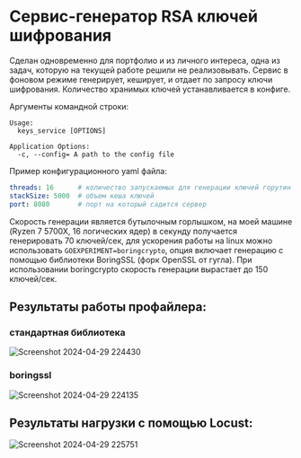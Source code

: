 # Сервис-генератор RSA ключей шифрования

Сделан одновременно для портфолио и из личного интереса, одна из задач, которую на текущей работе решили не реализовывать. Сервис в фоновом режиме генерирует, кеширует, и отдает по запросу ключи шифрования. Количество хранимых ключей устанавливается в конфиге.

Аргументы командной строки:
```console
Usage:
  keys_service [OPTIONS]

Application Options:
  -c, --config= A path to the config file
```

Пример конфигурационного yaml файла:
```yaml
threads: 16      # количество запускаемых для генерации ключей горутин
stackSize: 5000  # объем кеша ключей
port: 8080       # порт на который садится сервер
```

Скорость генерации является бутылочным горлышком, на моей машине (Ryzen 7 5700X, 16 логических ядер) в секунду получается генерировать 70 ключей/сек, для ускорения работы на linux можно использовать `GOEXPERIMENT=boringcrypto`, опция включает генерацию с помощью библиотеки BoringSSL (форк OpenSSL от гугла). При использовании boringcrypto скорость генерации вырастает до 150 ключей/сек.

## Результаты работы профайлера:
### стандартная библиотека
![Screenshot 2024-04-29 224430](https://github.com/Nucrea/keys-service/assets/30021254/ab4efc3a-cd79-45df-b689-6d52a8d657d4)

### boringssl
![Screenshot 2024-04-29 224135](https://github.com/Nucrea/keys-service/assets/30021254/5a465022-232c-4e73-a918-5968f0d796e8)

## Результаты нагрузки с помощью Locust:
![Screenshot 2024-04-29 225751](https://github.com/Nucrea/keys-service/assets/30021254/3da3a24c-c6e4-4607-9d57-e1fbb8c33132)
